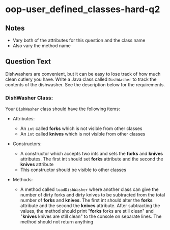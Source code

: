 # oop-user_defined_classes-hard-q2

## Notes

- Vary both of the attributes for this question and the class name
- Also vary the method name

## Question Text

Dishwashers are convenient, but it can be easy to lose track of how much clean cutlery you have. Write a Java class 
called `DishWasher` to track the contents of the dishwasher. See the description below for the requirements.

### DishWasher Class:

Your `DishWasher` class should have the following items:

- Attributes:
    - An `int` called **forks** which is not visible from other classes
    - An `int` called **knives** which is not visible from other classes

- Constructors:
    - A constructor which accepts two ints and sets the **forks** and **knives** attributes. The first int should
      set **forks** attribute and the second the **knives** attribute
    - This constructor should be visible to other classes

- Methods:
    - A method called `loadDishWasher` where another class can give the number of dirty forks and dirty knives to be
      subtracted from the total number of **forks** and **knives**. The first int should alter the **forks** attribute 
      and the second the **knives** attribute. After subtracting the values, the method should print "**forks** forks
      are still clean" and "**knives** knives are still clean" to the console on separate lines. The method should not
      return anything
  
